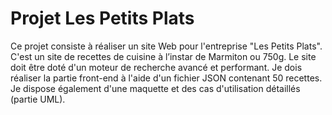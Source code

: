 # Projet Les Petits Plats
Ce projet consiste à réaliser un site Web pour l'entreprise "Les Petits Plats". C'est un site de recettes de cuisine à l’instar de Marmiton ou 750g. Le site doit être doté d'un moteur de recherche avancé et performant. Je dois réaliser la partie front-end à l'aide d'un fichier JSON contenant 50 recettes. Je dispose également d'une maquette et des cas d'utilisation détaillés (partie UML).
